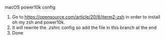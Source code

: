 macOS power10k config

1. Go to https://opensource.com/article/20/8/iterm2-zsh in order to install oh my zsh and power10k.
2. It will rewrite the .zshrc config so add the file in this branch at the end
3. Done


